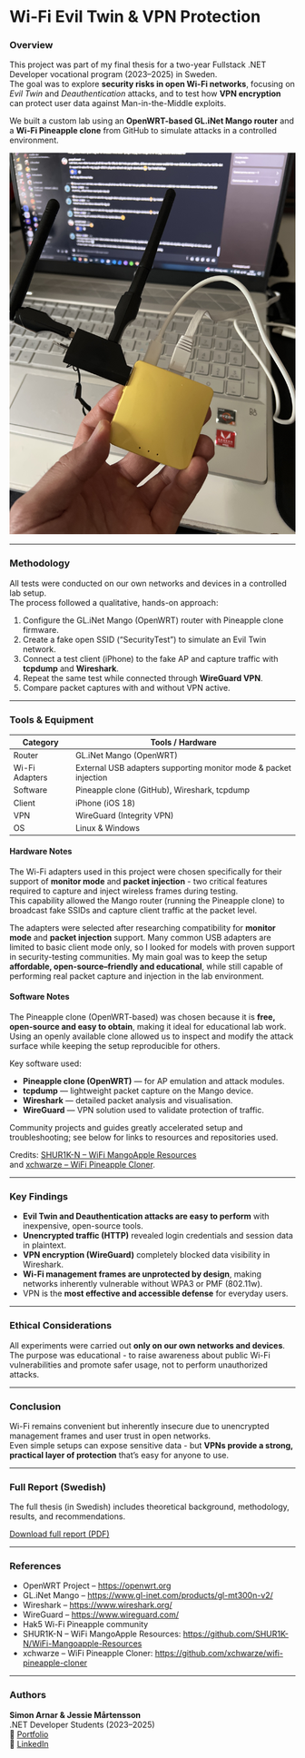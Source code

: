 # Wi-Fi Evil Twin & VPN Protection

### Overview
This project was part of my final thesis for a two-year Fullstack .NET Developer vocational program (2023–2025) in Sweden.  
The goal was to explore **security risks in open Wi-Fi networks**, focusing on *Evil Twin* and *Deauthentication* attacks, and to test how **VPN encryption** can protect user data against Man-in-the-Middle exploits.

We built a custom lab using an **OpenWRT-based GL.iNet Mango router** and a **Wi-Fi Pineapple clone** from GitHub to simulate attacks in a controlled environment.

<p align="center">
<img src="./MangonApple7.JPG" alt="Wi-Fi lab hardware overview" width="550">
</p>

---

### Methodology
All tests were conducted on our own networks and devices in a controlled lab setup.  
The process followed a qualitative, hands-on approach:

1. Configure the GL.iNet Mango (OpenWRT) router with Pineapple clone firmware.  
2. Create a fake open SSID (“SecurityTest”) to simulate an Evil Twin network.  
3. Connect a test client (iPhone) to the fake AP and capture traffic with **tcpdump** and **Wireshark**.  
4. Repeat the same test while connected through **WireGuard VPN**.  
5. Compare packet captures with and without VPN active.

---

### Tools & Equipment
| Category | Tools / Hardware |
|-----------|------------------|
| Router | GL.iNet Mango (OpenWRT) |
| Wi-Fi Adapters | External USB adapters supporting monitor mode & packet injection |
| Software | Pineapple clone (GitHub), Wireshark, tcpdump |
| Client | iPhone (iOS 18) |
| VPN | WireGuard (Integrity VPN) |
| OS | Linux & Windows |

#### Hardware Notes
The Wi-Fi adapters used in this project were chosen specifically for their support of **monitor mode** and **packet injection** - two critical features required to capture and inject wireless frames during testing.  
This capability allowed the Mango router (running the Pineapple clone) to broadcast fake SSIDs and capture client traffic at the packet level.  

The adapters were selected after researching compatibility for **monitor mode** and **packet injection** support. Many common USB adapters are limited to basic client mode only, so I looked for models with proven support in security-testing communities. My main goal was to keep the setup **affordable, open-source–friendly and educational**, while still capable of performing real packet capture and injection in the lab environment.

#### Software Notes
The Pineapple clone (OpenWRT-based) was chosen because it is **free, open-source and easy to obtain**, making it ideal for educational lab work. Using an openly available clone allowed us to inspect and modify the attack surface while keeping the setup reproducible for others.

Key software used:
- **Pineapple clone (OpenWRT)** — for AP emulation and attack modules.  
- **tcpdump** — lightweight packet capture on the Mango device.  
- **Wireshark** — detailed packet analysis and visualisation.  
- **WireGuard** — VPN solution used to validate protection of traffic.

Community projects and guides greatly accelerated setup and troubleshooting; see below for links to resources and repositories used.

Credits: [SHUR1K-N – WiFi MangoApple Resources](https://github.com/SHUR1K-N/WiFi-Mangoapple-Resources)  
and [xchwarze – WiFi Pineapple Cloner](https://github.com/xchwarze/wifi-pineapple-cloner).


---

### Key Findings
- **Evil Twin and Deauthentication attacks are easy to perform** with inexpensive, open-source tools.  
- **Unencrypted traffic (HTTP)** revealed login credentials and session data in plaintext.  
- **VPN encryption (WireGuard)** completely blocked data visibility in Wireshark.  
- **Wi-Fi management frames are unprotected by design**, making networks inherently vulnerable without WPA3 or PMF (802.11w).  
- VPN is the **most effective and accessible defense** for everyday users.

---

### Ethical Considerations
All experiments were carried out **only on our own networks and devices**.  
The purpose was educational - to raise awareness about public Wi-Fi vulnerabilities and promote safer usage, not to perform unauthorized attacks.

---

### Conclusion
Wi-Fi remains convenient but inherently insecure due to unencrypted management frames and user trust in open networks.  
Even simple setups can expose sensitive data - but **VPNs provide a strong, practical layer of protection** that’s easy for anyone to use.

---

### Full Report (Swedish)
The full thesis (in Swedish) includes theoretical background, methodology, results, and recommendations.

[Download full report (PDF)](Examensarbete_Simon_Arnar_Jessie_Martensson.pdf)

---

### References
- OpenWRT Project – https://openwrt.org  
- GL.iNet Mango – https://www.gl-inet.com/products/gl-mt300n-v2/  
- Wireshark – https://www.wireshark.org/  
- WireGuard – https://www.wireguard.com/  
- Hak5 Wi-Fi Pineapple community
- SHUR1K-N – WiFi MangoApple Resources: https://github.com/SHUR1K-N/WiFi-Mangoapple-Resources  
- xchwarze – WiFi Pineapple Cloner: https://github.com/xchwarze/wifi-pineapple-cloner

---

### Authors
**Simon Arnar & Jessie Mårtensson**  
.NET Developer Students (2023–2025)  
🔗 [Portfolio](https://simonarnardev.netlify.app/)  
🔗 [LinkedIn](https://www.linkedin.com/in/simon-arnar/)
